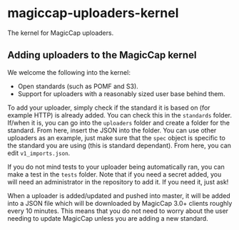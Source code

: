# magiccap-uploaders-kernel
The kernel for MagicCap uploaders.

## Adding uploaders to the MagicCap kernel
We welcome the following into the kernel:
- Open standards (such as POMF and S3).
- Support for uploaders with a reasonably sized user base behind them.

To add your uploader, simply check if the standard it is based on (for example HTTP) is already added. You can check this in the `standards` folder. If/when it is, you can go into the `uploaders` folder and create a folder for the standard. From here, insert the JSON into the folder. You can use other uploaders as an example, just make sure that the `spec` object is specific to the standard you are using (this is standard dependant). From here, you can edit `v1_imports.json`.

If you do not mind tests to your uploader being automatically ran, you can make a test in the `tests` folder. Note that if you need a secret added, you will need an administrator in the repository to add it. If you need it, just ask!

When a uploader is added/updated and pushed into master, it will be added into a JSON file which will be downloaded by MagicCap 3.0+ clients roughly every 10 minutes. This means that you do not need to worry about the user needing to update MagicCap unless you are adding a new standard.
